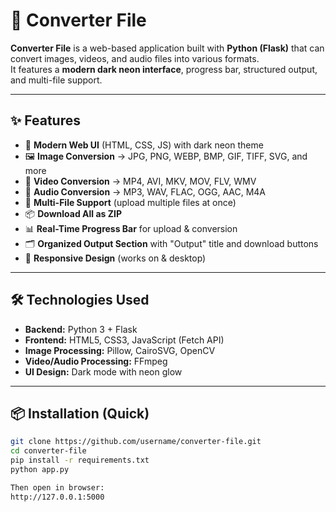 # 🚀 Converter File

**Converter File** is a web-based application built with **Python (Flask)** that can convert images, videos, and audio files into various formats.  
It features a **modern dark neon interface**, progress bar, structured output, and multi-file support.

---

## ✨ Features
- 🎨 **Modern Web UI** (HTML, CSS, JS) with dark neon theme
- 🖼 **Image Conversion** → JPG, PNG, WEBP, BMP, GIF, TIFF, SVG, and more
- 🎥 **Video Conversion** → MP4, AVI, MKV, MOV, FLV, WMV
- 🎵 **Audio Conversion** → MP3, WAV, FLAC, OGG, AAC, M4A
- 📂 **Multi-File Support** (upload multiple files at once)
- 📦 **Download All as ZIP**
- 📊 **Real-Time Progress Bar** for upload & conversion
- 🗂 **Organized Output Section** with "Output" title and download buttons
- 📱 **Responsive Design** (works on & desktop)

---

## 🛠 Technologies Used
- **Backend:** Python 3 + Flask
- **Frontend:** HTML5, CSS3, JavaScript (Fetch API)
- **Image Processing:** Pillow, CairoSVG, OpenCV
- **Video/Audio Processing:** FFmpeg
- **UI Design:** Dark mode with neon glow

---

## 📦 Installation (Quick)
```bash
git clone https://github.com/username/converter-file.git
cd converter-file
pip install -r requirements.txt
python app.py

Then open in browser:
http://127.0.0.1:5000
